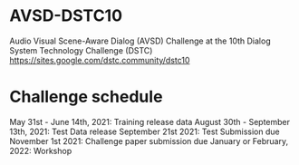 # AVSD-DSTC10
Audio Visual Scene-Aware Dialog (AVSD) Challenge at the 10th Dialog System Technology Challenge (DSTC)
https://sites.google.com/dstc.community/dstc10

# Challenge schedule
  May 31st - June 14th, 2021: Training release data
  August 30th - September 13th, 2021: Test Data release
  September 21st 2021: Test Submission due
  November 1st 2021: Challenge paper submission due
  January or February, 2022: Workshop
